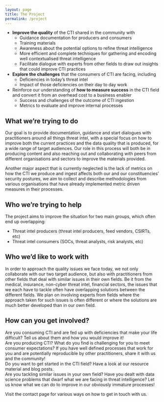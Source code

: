 ```yaml
---
layout: page
title: The Project
permalink: /project
---
```


* **Improve the quality** of the CTI shared in the community with
  * Guidance documentation for producers and consumers
  * Training materials
  * Awareness about the potential options to refine threat intelligence
  * More efficient and complete techniques for gathering and encoding well contextualised threat intelligence
  * Facilitate dialogue with experts from other fields to draw out insights that could improve CTI practices
* **Explore the challenges** that the consumers of CTI are facing, including
  * Deficiencies in today’s threat intel
  * Impact of those deficiencies on their day to day work
* Reinforce our understanding of **how to measure success** in the CTI field and convert it from an overhead cost to a business enabler
  * Success and challenges of the outcome of CTI ingestion
  * Metrics to evaluate and improve internal processes

## What we’re trying to do

Our goal is to provide documentation, guidance and start dialogues with practitioners around all things threat intel, with a special focus on how to improve both the current practices and the data quality that is produced, for a wide range of target audiences. Our role in this process will both be in producing content and also reaching out and collaborating with peers from different organisations and sectors to improve the materials provided.

Another major aspect that is currently neglected is the lack of metrics on how the CTI we produce and ingest affects both our and our constituencies’ security postures, we aim to collect and describe methodologies from various organisations that have already implemented metric driven measures in their processes.

## Who we’re trying to help

The project aims to improve the situation for two main groups, which often end up overlapping: 
* Threat intel producers (threat intel producers, feed vendors, CSIRTs, etc)
* Threat intel consumers (SOCs, threat analysts, risk analysts, etc)

## Who we’d like to work with

In order to approach the quality issues we face today, we not only collaborate with our two target audience, but also with practitioners from other fields that deal with similar issues in their own fields. Be it from the medical, insurance, non-cyber threat intel, financial sectors, the issues that we each have to tackle often have overlapping solutions between the different fields. We plan on involving experts from fields where the approach taken for such issues is often different or where the solutions are much better developed than in our own field.

## How can you get involved?

Are you consuming CTI and are fed up with deficiencies that make your life difficult? Tell us about them and how you would improve it!  
Are you producing CTI? What do you find is challenging for you to meet consumer expectations? If you have well defined processes that work for you and are potentially reproducible by other practitioners, share it with us and the community!  
Do you want to get started in the CTI field? Have a look at our resource material and blog posts.  
Are you tackling similar issues in your own field? Have you dealt with data science problems that dwarf what we are facing in threat intelligence? Let us know what we can do to improve in our obviously immature processes!  

Visit the contact page for various ways on how to get in touch with us.


